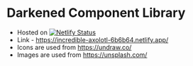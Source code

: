 # Darkened Component Library
- Hosted on [![Netlify Status](https://api.netlify.com/api/v1/badges/2fe931d9-d940-459c-973b-cd19e6951f35/deploy-status)](https://app.netlify.com/sites/incredible-axolotl-6b6b64/deploys)
- Link - https://incredible-axolotl-6b6b64.netlify.app/
- Icons are used from https://undraw.co/
- Images are used from https://unsplash.com/
